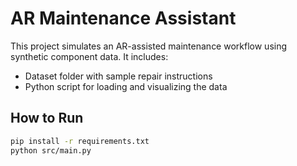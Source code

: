 # AR Maintenance Assistant

This project simulates an AR-assisted maintenance workflow using synthetic component data.
It includes:
- Dataset folder with sample repair instructions
- Python script for loading and visualizing the data

## How to Run

```bash
pip install -r requirements.txt
python src/main.py
```
